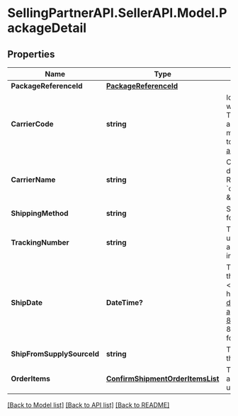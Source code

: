 # SellingPartnerAPI.SellerAPI.Model.PackageDetail
## Properties

Name | Type | Description | Notes
------------ | ------------- | ------------- | -------------
**PackageReferenceId** | [**PackageReferenceId**](PackageReferenceId.md) |  | 
**CarrierCode** | **string** | Identifies the carrier that will deliver the package. This field is required for all marketplaces. For more information, refer to the [&#x60;CarrierCode&#x60; announcement](https://developer-docs.amazon.com/sp-api/changelog/carriercode-value-required-in-shipment-confirmations-for-br-mx-ca-sg-au-in-jp-marketplaces). | 
**CarrierName** | **string** | Carrier Name that will deliver the package. Required when &#x60;carrierCode&#x60; is \&quot;Others\&quot;  | [optional] 
**ShippingMethod** | **string** | Ship method to be used for shipping the order. | [optional] 
**TrackingNumber** | **string** | The tracking number used to obtain tracking and delivery information. | 
**ShipDate** | **DateTime?** | The shipping date for the package. Must be in &lt;a href&#x3D;&#39;https://developer-docs.amazon.com/sp-api/docs/iso-8601&#39;&gt;ISO 8601&lt;/a&gt; date/time format. | 
**ShipFromSupplySourceId** | **string** | The unique identifier for the supply source. | [optional] 
**OrderItems** | [**ConfirmShipmentOrderItemsList**](ConfirmShipmentOrderItemsList.md) | The list of order items and quantities to be updated. | 

[[Back to Model list]](../README.md#documentation-for-models) [[Back to API list]](../README.md#documentation-for-api-endpoints) [[Back to README]](../README.md)

